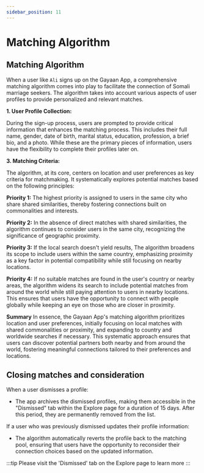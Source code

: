 ```yaml
---
sidebar_position: 11
---
```


# Matching Algorithm

## Matching Algorithm

When a user like `Ali` signs up on the Gayaan App, a comprehensive matching algorithm comes into play to facilitate the connection of Somali marriage seekers. The algorithm takes into account various aspects of user profiles to provide personalized and relevant matches.

**1. User Profile Collection:**

During the sign-up process, users are prompted to provide critical information that enhances the matching process. This includes their full name, gender, date of birth, marital status, education, profession, a brief bio, and a photo. While these are the primary pieces of information, users have the flexibility to complete their profiles later on.


**3. Matching Criteria:**

The algorithm, at its core, centers on location and user preferences as key criteria for matchmaking. It systematically explores potential matches based on the following principles:

**Priority 1:** The highest priority is assigned to users in the same city who share shared similarities, thereby fostering connections built on commonalities and interests.

**Priority 2:** In the absence of direct matches with shared similarities, the algorithm continues to consider users in the same city, recognizing the significance of geographic proximity.

**Priority 3:** If the local search doesn't yield results, The algorithm broadens its scope to include users within the same country, emphasizing proximity as a key factor in potential compatibility while still focusing on nearby locations.

**Priority 4:** If no suitable matches are found in the user's country or nearby areas, the algorithm widens its search to include potential matches from around the world while still paying attention to users in nearby locations. This ensures that users have the opportunity to connect with people globally while keeping an eye on those who are closer in proximity.

**Summary**
In essence, the Gayaan App's matching algorithm prioritizes location and user preferences, initially focusing on local matches with shared commonalities or proximity, and expanding to country and worldwide searches if necessary. This systematic approach ensures that users can discover potential partners both nearby and from around the world, fostering meaningful connections tailored to their preferences and locations.


## Closing matches and consideration

When a user dismisses a profile:
  - The app archives the dismissed profiles, making them accessible in the "Dismissed" tab within 
    the Explore page for a duration of 15 days. After this period, they are permanently removed from the list.
      
If a user who was previously dismissed updates their profile information:
  -  The algorithm automatically reverts the profile back to the matching pool, ensuring that users 
     have the opportunity to reconsider their connection choices based on the updated information.

:::tip
Please visit the 'Dismissed' tab on the Explore page to learn more
:::
